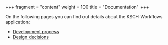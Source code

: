 +++
fragment = "content"
weight = 100
title = "Documentation"
+++

On the following pages you can find out details about the KSCH Workflows application:

- [Development process](./development-process)
- [Design decisions](./design-decisions)
